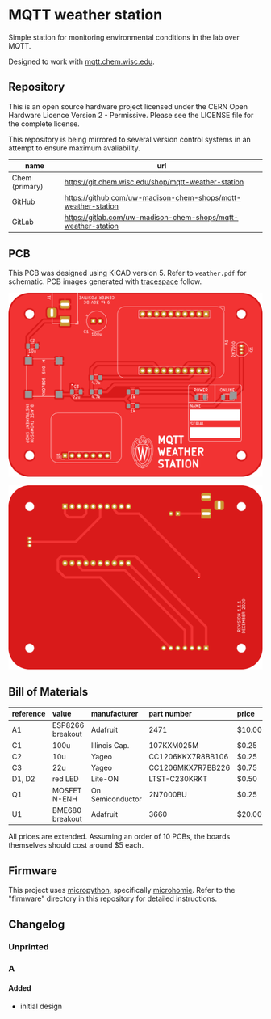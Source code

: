 # MQTT weather station

Simple station for monitoring environmental conditions in the lab over MQTT.

Designed to work with [mqtt.chem.wisc.edu](https://mqtt.chem.wisc.edu/).

## Repository

This is an open source hardware project licensed under the CERN Open Hardware Licence Version 2 - Permissive.
Please see the LICENSE file for the complete license.

This repository is being mirrored to several version control systems in an attempt to ensure maximum avaliability.

| name           | url                                                           |
| -------------- | ------------------------------------------------------------- |
| Chem (primary) | https://git.chem.wisc.edu/shop/mqtt-weather-station           |
| GitHub         | https://github.com/uw-madison-chem-shops/mqtt-weather-station |
| GitLab         | https://gitlab.com/uw-madison-chem-shops/mqtt-weather-station |

## PCB

This PCB was designed using KiCAD version 5.
Refer to `weather.pdf` for schematic.
PCB images generated with [tracespace](https://github.com/tracespace/tracespace) follow.

![top](./top.png "PCB top view")

![bottom](./bottom.png "PCB bottom view")

## Bill of Materials

| reference      | value            | manufacturer     | part number          | price  | vendors |
| :------------- | :--------------- | :--------------- | :------------------- | :----- | :------ |
| A1             | ESP8266 breakout | Adafruit         | 2471                 | $10.00 | [Adafruit](https://www.adafruit.com/product/2471) [DigiKey](https://www.digikey.com/en/products/detail/adafruit-industries-llc/2471/5355489) |
| C1             | 100u             | Illinois Cap.    | 107KXM025M           | $0.25  | [DigiKey](https://www.digikey.com/en/products/detail/illinois-capacitor/107KXM025M/5410757?s=N4IgTCBcDaIIwAYDsBpAGgWQWArBkAugL5A) |
| C2             | 10u              | Yageo            | CC1206KKX7R8BB106    | $0.25  | [DigiKey](https://www.digikey.com/en/products/detail/yageo/CC1206KKX7R8BB106/5195365?s=N4IgTCBcDaIMJwIxgAwDYDSGAaB2ASgBwBCxi6IAugL5A) |
| C3             | 22u              | Yageo            | CC1206MKX7R7BB226    | $0.75  | [DigiKey](https://www.digikey.com/en/products/detail/yageo/CC1206MKX7R7BB226/7071713?s=N4IgTCBcDaIMJwIxgAwDYCyBpAGgdgCU8AhYsMNEAXQF8g) |
| D1, D2         | red LED          | Lite-ON          | LTST-C230KRKT        | $0.50  | [DigiKey](https://www.digikey.com/en/products/detail/lite-on-inc/LTST-C230KRKT/386857?s=N4IgTCBcDaIDIBUDKCC0BhMBmADAaQCU8EQBdAXyA) |
| Q1             | MOSFET N-ENH     | On Semiconductor | 2N7000BU             | $0.25  | [DigiKey](https://www.digikey.com/en/products/detail/on-semiconductor/2N7000BU/976604) |
| U1             | BME680 breakout  | Adafruit         | 3660                 | $20.00 | [Adafruit](https://www.adafruit.com/product/3660) [DigiKey](https://www.digikey.com/en/products/detail/adafruit-industries-llc/3660/7915571) |

All prices are extended.
Assuming an order of 10 PCBs, the boards themselves should cost around $5 each.

## Firmware

This project uses [micropython](https://micropython.org/), specifically [microhomie](https://github.com/microhomie/microhomie).
Refer to the "firmware" directory in this repository for detailed instructions.

## Changelog

### Unprinted

### A

#### Added
- initial design
